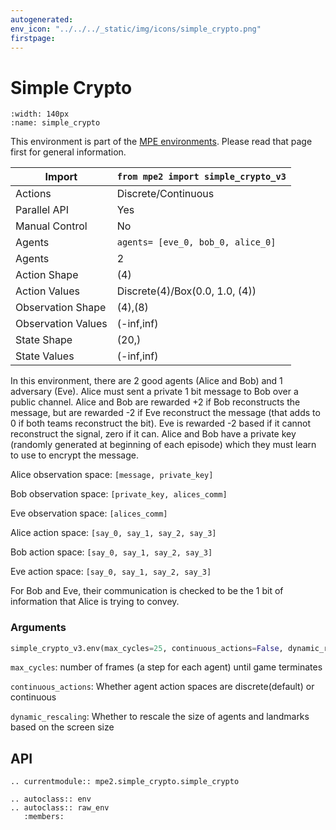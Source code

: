```yaml
---
autogenerated:
env_icon: "../../../_static/img/icons/simple_crypto.png"
firstpage: 
---
```


# Simple Crypto

```{figure} mpe2/mpe2_simple_crypto.gif
:width: 140px
:name: simple_crypto
```

This environment is part of the <a href='https://mpe2.farama.org/mpe2/'>MPE environments</a>. Please read that page first for general information.

| Import             |      `from mpe2 import simple_crypto_v3`      |
|--------------------|-----------------------------------------------|
| Actions            | Discrete/Continuous                           |
| Parallel API       | Yes                                           |
| Manual Control     | No                                            |
| Agents             | `agents= [eve_0, bob_0, alice_0]`             |
| Agents             | 2                                             |
| Action Shape       | (4)                                           |
| Action Values      | Discrete(4)/Box(0.0, 1.0, (4))                |
| Observation Shape  | (4),(8)                                       |
| Observation Values | (-inf,inf)                                    |
| State Shape        | (20,)                                         |
| State Values       | (-inf,inf)                                    |


In this environment, there are 2 good agents (Alice and Bob) and 1 adversary (Eve). Alice must sent a private 1 bit message to Bob over a public channel. Alice and Bob are rewarded +2 if Bob reconstructs the message, but are rewarded -2 if Eve reconstruct the message (that adds to 0 if both teams
reconstruct the bit). Eve is rewarded -2 based if it cannot reconstruct the signal, zero if it can. Alice and Bob have a private key (randomly generated at beginning of each episode) which they must learn to use to encrypt the message.


Alice observation space: `[message, private_key]`

Bob observation space: `[private_key, alices_comm]`

Eve observation space: `[alices_comm]`

Alice action space: `[say_0, say_1, say_2, say_3]`

Bob action space: `[say_0, say_1, say_2, say_3]`

Eve action space: `[say_0, say_1, say_2, say_3]`

For Bob and Eve, their communication is checked to be the 1 bit of information that Alice is trying to convey.

### Arguments

``` python
simple_crypto_v3.env(max_cycles=25, continuous_actions=False, dynamic_rescaling=False)
```



`max_cycles`:  number of frames (a step for each agent) until game terminates

`continuous_actions`: Whether agent action spaces are discrete(default) or continuous

`dynamic_rescaling`: Whether to rescale the size of agents and landmarks based on the screen size

## API
```{eval-rst}
.. currentmodule:: mpe2.simple_crypto.simple_crypto

.. autoclass:: env
.. autoclass:: raw_env
   :members:
```
